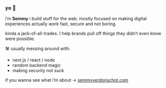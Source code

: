 ### yo 👋  
i’m **Semmy** i build stuff for the web. mostly focused on making digital experiences actually *work* fast, secure and not boring.  

kinda a jack-of-all-trades. I help brands pull off things they didn’t even know were possible.  

🛠️ usually messing around with:  
- next.js / react / node  
- random backend magic  
- making security not suck  

if you wanna see what i’m about → [semmyverdonschot.com](https://semmyverdonschot.com)  

